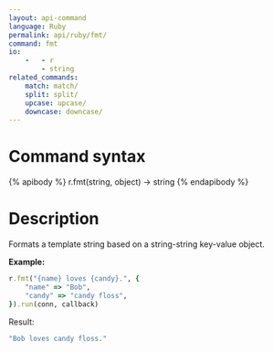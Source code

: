 ```yaml
---
layout: api-command
language: Ruby
permalink: api/ruby/fmt/
command: fmt
io:
    -   - r
        - string
related_commands:
    match: match/
    split: split/
    upcase: upcase/
    downcase: downcase/
---
```


# Command syntax #

{% apibody %}
r.fmt(string, object) &rarr; string
{% endapibody %}

# Description #

Formats a template string based on a string-string key-value object.

__Example:__

```rb
r.fmt("{name} loves {candy}.", {
    "name" => "Bob",
    "candy" => "candy floss",
}).run(conn, callback)
```

Result:

```rb
"Bob loves candy floss."
```
